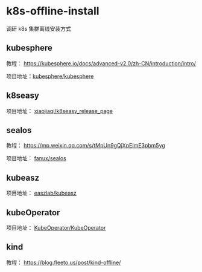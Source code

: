 # k8s-offline-install
调研 k8s 集群离线安装方式

## kubesphere

教程： https://kubesphere.io/docs/advanced-v2.0/zh-CN/introduction/intro/

项目地址：[kubesphere/kubesphere](https://github.com/kubesphere/kubesphere)

## k8seasy

项目地址： [xiaojiaqi/k8seasy_release_page](https://github.com/xiaojiaqi/k8seasy_release_page)

## sealos

教程： https://mp.weixin.qq.com/s/tMpUn9gQjXpEImE3pbm5yg

项目地址： [fanux/sealos](https://github.com/fanux/sealos)

## kubeasz

项目地址： [easzlab/kubeasz](https://github.com/easzlab/kubeasz)

## kubeOperator

项目地址： [KubeOperator/KubeOperator](https://github.com/KubeOperator/KubeOperator)

## kind

教程： https://blog.fleeto.us/post/kind-offline/
